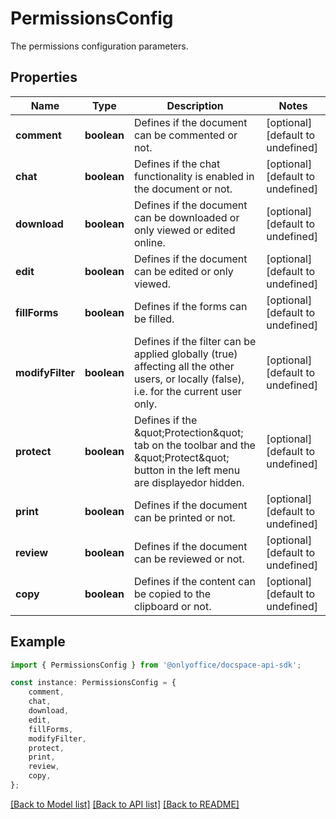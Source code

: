 # PermissionsConfig

The permissions configuration parameters.

## Properties

Name | Type | Description | Notes
------------ | ------------- | ------------- | -------------
**comment** | **boolean** | Defines if the document can be commented or not. | [optional] [default to undefined]
**chat** | **boolean** | Defines if the chat functionality is enabled in the document or not. | [optional] [default to undefined]
**download** | **boolean** | Defines if the document can be downloaded or only viewed or edited online. | [optional] [default to undefined]
**edit** | **boolean** | Defines if the document can be edited or only viewed. | [optional] [default to undefined]
**fillForms** | **boolean** | Defines if the forms can be filled. | [optional] [default to undefined]
**modifyFilter** | **boolean** | Defines if the filter can be applied globally (true) affecting all the other users,  or locally (false), i.e. for the current user only. | [optional] [default to undefined]
**protect** | **boolean** | Defines if the \&quot;Protection\&quot; tab on the toolbar and the \&quot;Protect\&quot; button in the left menu are displayedor hidden. | [optional] [default to undefined]
**print** | **boolean** | Defines if the document can be printed or not. | [optional] [default to undefined]
**review** | **boolean** | Defines if the document can be reviewed or not. | [optional] [default to undefined]
**copy** | **boolean** | Defines if the content can be copied to the clipboard or not. | [optional] [default to undefined]

## Example

```typescript
import { PermissionsConfig } from '@onlyoffice/docspace-api-sdk';

const instance: PermissionsConfig = {
    comment,
    chat,
    download,
    edit,
    fillForms,
    modifyFilter,
    protect,
    print,
    review,
    copy,
};
```

[[Back to Model list]](../README.md#documentation-for-models) [[Back to API list]](../README.md#documentation-for-api-endpoints) [[Back to README]](../README.md)
